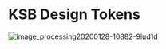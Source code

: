 # KSB Design Tokens
![image_processing20200128-10882-9lud1d](https://user-images.githubusercontent.com/1511243/217835207-d9a4f36c-ba04-4ab0-8e3b-7cbbbd0bdc70.png)
